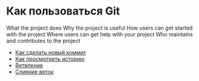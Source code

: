 # Как пользоваться Git

What the project does
Why the project is useful
How users can get started with the project
Where users can get help with your project
Who maintains and contributes to the project
- [Как сделать новый коммит](./commmit_help.md)
- [Как просмотреть историю](./log_help.md)
- [Ветвление](./branch_help.md)
- [Слияние веток](./merge_help.md)
